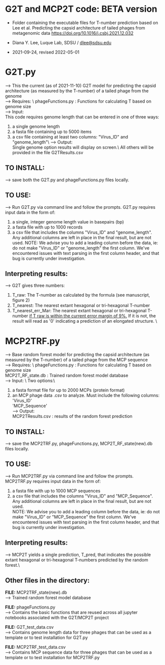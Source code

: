 
# G2T and MCP2T code: BETA version

- Folder containing the executable files for T-number prediction based on Lee et al. Predicting the capsid architecture of tailed phages from metagenomic data https://doi.org/10.1016/j.csbj.2021.12.032

- Diana Y. Lee, Luque Lab, SDSU / dlee@sdsu.edu
- 2021-09-24, revised 2022-05-01



# G2T.py
--> This the current (as of 2021-11-10) G2T model for predicting the capsid architecture (as measured by the T-number) of a tailed phage from the genome\
--> Requires: \ 
    phageFunctions.py  :  Functions for calculating T based on genome size\
--> Input: \
This code requires genome length that can be entered in one of three ways:
1. a single genome length
2. a fasta file containing up to 5000 items
3. a csv file containing at least two columns: "Virus_ID" and "genome_length"\ 
--> Output: \
    Single genome option results will display on screen.\ 
    All others will be provided in the file G2TResults.csv

## TO INSTALL:
--> save both the G2T.py and phageFunctions.py files locally.

## TO USE:
--> Run G2T.py via command line and follow the prompts. G2T.py requires input data in the form of:
1. a single, integer genome length value in basepairs (bp)
2. a fasta file with up to 1000 records
3. a csv file that includes the columns "Virus_ID" and "genome_length". Any additional columns are left in place in the final result, but are not used.
    NOTE: We advise you to add a leading column before the data, ie: do not make "Virus_ID" or "genome_length" the first column. 
    We've encountered issues with text parsing in the first column header, and that bug is currently under investigation.

## Interpreting results:
--> G2T gives three numbers:
1. T_raw: The T-number as calculated by the formula (see manuscript, figure 2)
2. T_nearest: The nearest extant hexagonal or tri-hexagonal T-number
3. T_nearest_err_Mar: The nearest extant hexagonal or tri-hexagonal T-number <ins>if T raw is within the current error margin of 9%.</ins> If it is not, the result will read as '0' indicating a prediction of an elongated structure. \

# MCP2TRF.py
--> Base random forest model for predicting the capsid architecture (as measured by the T-number) of a tailed phage from the MCP sequence \
--> Requires: \ 
    phageFunctions.py  :  Functions for calculating T based on genome size\
    MCP2T_RF_state.db  :  Trained random forest model database\
--> Input: \ 
    Two options:\
1. a fasta format file for up to 2000 MCPs (protein format)
2. an MCP phage data .csv to analyze. Must include the following columns:\
        'Virus_ID'\
        'MCP_Sequence'\
--> Output: \
    MCP2TResults.csv  :  results of the random forest prediction

## TO INSTALL:
--> save the MCP2TRF.py, phageFunctions.py, MCP2T_RF_state(new).db files locally.

## TO USE:
--> Run MCP2TRF.py via command line and follow the prompts. MCP2TRF.py requires input data in the form of:
1. a fasta file with up to 1000 MCP sequences
2. a csv file that includes the columns "Virus_ID" and "MCP_Sequence". Any additional columns are left in place in the final result, but are not used.\
    NOTE: We advise you to add a leading column before the data, ie: do not make "Virus_ID" or "MCP_Sequence" the first column. 
    We've encountered issues with text parsing in the first column header, and that bug is currently under investigation.

## Interpreting results:
--> MCP2T yields a single prediction, T_pred, that indicates the possible extant hexagonal or tri-hexagonal T-numbers predicted by the random forest.\ 




## Other files in the directory:
**FILE:** MCP2TRF_state(new).db \
--> Trained random forest model database

**FILE:** phageFunctions.py \
--> Contains the basic functions that are reused across all jupyter notebooks associated with the G2T/MCP2T project

**FILE:** G2T_test_data.csv \
--> Contains genome length data for three phages that can be used as a template or to test installation for G2T.py

**FILE:** MCP2TRF_test_data.csv \
--> Contains MCP sequence data for three phages that can be used as a template or to test installation for MCP2TRF.py
